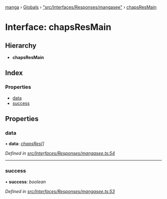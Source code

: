 [manga](../README.md) › [Globals](../globals.md) › ["src/Interfaces/Responses/mangasee"](../modules/_src_interfaces_responses_mangasee_.md) › [chapsResMain](_src_interfaces_responses_mangasee_.chapsresmain.md)

# Interface: chapsResMain

## Hierarchy

* **chapsResMain**

## Index

### Properties

* [data](_src_interfaces_responses_mangasee_.chapsresmain.md#data)
* [success](_src_interfaces_responses_mangasee_.chapsresmain.md#success)

## Properties

###  data

• **data**: *[chapsRes](_src_interfaces_responses_mangasee_.chapsres.md)[]*

*Defined in [src/Interfaces/Responses/mangasee.ts:54](https://github.com/tushar1210/manga-node/blob/b7b4735/src/Interfaces/Responses/mangasee.ts#L54)*

___

###  success

• **success**: *boolean*

*Defined in [src/Interfaces/Responses/mangasee.ts:53](https://github.com/tushar1210/manga-node/blob/b7b4735/src/Interfaces/Responses/mangasee.ts#L53)*
